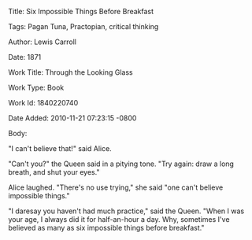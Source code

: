 Title:  Six Impossible Things Before Breakfast

Tags:   Pagan Tuna, Practopian, critical thinking

Author: Lewis Carroll

Date:   1871

Work Title: Through the Looking Glass

Work Type: Book

Work Id: 1840220740

Date Added: 2010-11-21 07:23:15 -0800

Body: 

"I can't believe that!" said Alice. 

"Can't you?" the Queen said in a pitying tone. "Try again: draw a long breath, and shut your eyes." 

Alice laughed. "There's no use trying," she said "one can't believe impossible things." 

"I daresay you haven't had much practice," said the Queen. "When I was your age, I always did it for half-an-hour a day. Why, sometimes I've believed as many as six impossible things before breakfast."
